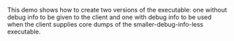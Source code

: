 This demo shows how to create two versions of the executable: one without debug
info to be given to the client and one with debug info to be used when the client
supplies core dumps of the smaller-debug-info-less executable.
